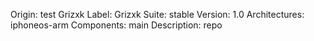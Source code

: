 
Origin: test Grizxk
Label: Grizxk
Suite: stable
Version: 1.0
Architectures: iphoneos-arm
Components: main
Description: repo
